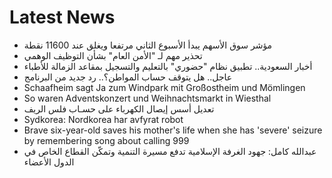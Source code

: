 # Latest News
-  مؤشر سوق الأسهم يبدأ الأسبوع الثاني مرتفعا ويغلق عند 11600 نقطة
-  تحذير مهم لـ "الأمن العام" بشأن التوظيف الوهمي
-  أخبار السعودية.. تطبيق نظام "حضوري" بالتعليم والتسجيل بمقاعد الزمالة للأطباء
-  عاجل.. هل يتوقف حساب المواطن؟.. رد جديد من البرنامج
-  Schaafheim sagt Ja zum Windpark mit Großostheim und Mömlingen
-  So waren Adventskonzert und Weihnachtsmarkt in Wiesthal
-  تعديل أسس إيصال الكهرباء على حسـاب فلس الريف
-  Sydkorea: Nordkorea har avfyrat robot
-  Brave six-year-old saves his mother's life when she has 'severe' seizure by remembering song about calling 999
-  عبدالله كامل: جهود الغرفة الإسلامية تدفع مسيرة التنمية وتمكّن القطاع الخاص في الدول الأعضاء
